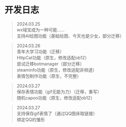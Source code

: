 # 开发日志

> 2024.03.25  
wx域宝成为一种可能……  
支持AI绘图功能（基础绘图、今天也是少女，部分迁移）

> 2024.03.26  
青年大学习功能（迁移）  
HttpCat功能（原生，修改适配ob12）  
尝试迁移botmanager（部分迁移）  
steaminfo功能（原生，修改适配非频道）  
表情包制作功能（原生，不完整）

> 2024.03.27  
保存表情功能（gif无能为力）（迁移，重写）  
随机capoo功能（原生，修改适配ob12）

> 2024.03.27  
支持保存gif表情了（通过QQ图床取链接）  
绑定QQ的雏形
